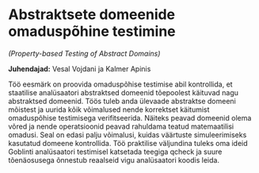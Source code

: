 # Abstraktsete domeenide omaduspõhine testimine
_(Property-based Testing of Abstract Domains)_

**Juhendajad:** Vesal Vojdani ja Kalmer Apinis

Töö eesmärk on proovida omaduspõhise testimise abil kontrollida, et staatilise analüsaatori abstraktsed domeenid tõepoolest käituvad nagu abstraktsed domeenid. Töös tuleb anda ülevaade abstraktse domeeni mõistest ja uurida kõik võimalused nende korrektset käitumist omaduspõhise testimisega verifitseerida. Näiteks peavad domeenid olema võred ja nende operatsioonid peavad rahuldama teatud matemaatilisi omadusi. Seal on edasi palju võimalusi, kuidas väärtuste simuleerimiseks kasutatud domeene kontrollida. Töö praktilise väljundina tuleks oma ideid Goblinti analüsaatori testimisel katsetada teegiga qcheck ja suure tõenäosusega õnnestub reaalseid vigu analüsaatori koodis leida.
